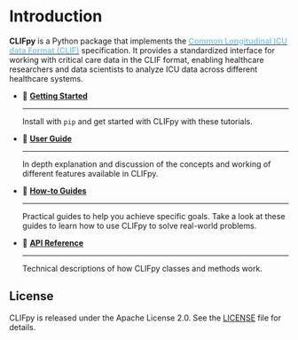 # Introduction

**CLIFpy** is a Python package that implements the [<span style="color: skyblue">**Common Longitudinal ICU data Format (CLIF)**</span>](https://clif-icu.com/) specification. It provides a standardized interface for working with critical care data in the CLIF format, enabling healthcare researchers and data scientists to analyze ICU data across different healthcare systems.

<div class="grid cards" markdown>

- 🚀 [**Getting Started**](getting-started/installation.md)

    ---

    Install with `pip` and get started with CLIFpy with these tutorials.

- 📖 [**User Guide**](user-guide/index.md)

    ---

    In depth explanation and discussion of the concepts and working of different features available in CLIFpy.

- 🔨 [**How-to Guides**](https://common-longitudinal-icu-data-format.github.io/clifpy/)

    ---

    Practical guides to help you achieve specific goals. Take a look at these guides to learn how to use CLIFpy to solve real-world problems.

- 📄 [**API Reference**](api/index.md)

    ---

    Technical descriptions of how CLIFpy classes and methods work.

</div>

## License

CLIFpy is released under the Apache License 2.0. See the [LICENSE](https://github.com/Common-Longitudinal-ICU-data-Format/CLIFpy/blob/main/LICENSE) file for details.